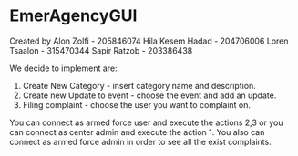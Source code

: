 # EmerAgencyGUI
Created by Alon Zolfi - 205846074
           Hila Kesem Hadad - 204706006
           Loren Tsaalon - 315470344
           Sapir Ratzob - 203386438

We decide to implement are:
1. Create New Category - insert category name and description.
2. Create new Update to event - choose the event and add an update.
3. Filing complaint - choose the user you want to complaint on.

You can connect as armed force user and execute the actions 2,3 or you can connect as center admin and execute the action 1.
You also can connect as armed force admin in order to see all the exist complaints.
